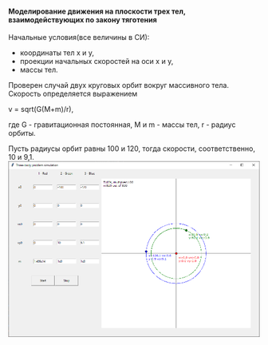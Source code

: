 #### Моделирование движения на плоскости трех тел, взаимодействующих по закону тяготения

Начальные условия(все величины в СИ):
- координаты тел x и y,
- проекции начальных скоростей на оси x и y,
- массы тел. 

Проверен случай двух круговых орбит вокруг массивного тела. Скорость определяется выражением

v = sqrt(G(M+m)/r),

где G - гравитационная постоянная, M и m - массы тел, r - радиус орбиты.

Пусть радиусы орбит равны 100 и 120, тогда скорости, соответственно, 10 и 9,1.
![Example](/0.png)

